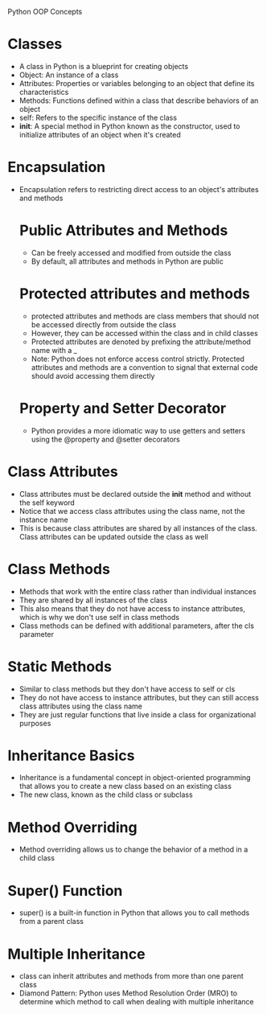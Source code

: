 Python OOP Concepts

# Classes
* A class in Python is a blueprint for creating objects
* Object: An instance of a class
* Attributes: Properties or variables belonging to an object that define its characteristics
* Methods: Functions defined within a class that describe behaviors of an object
* self: Refers to the specific instance of the class
* __init__: A special method in Python known as the constructor, used to initialize attributes of an object when it's created



# Encapsulation
* Encapsulation refers to restricting direct access to an object's attributes and methods
  # Public Attributes and Methods
    * Can be freely accessed and modified from outside the class
    * By default, all attributes and methods in Python are public

  # Protected attributes and methods
    * protected attributes and methods are class members that should not be accessed directly from outside the class
    * However, they can be accessed within the class and in child classes 
    * Protected attributes are denoted by prefixing the attribute/method name with a _
    * Note: Python does not enforce access control strictly. Protected attributes and methods are a convention to signal that external code should avoid accessing them directly
 
  # Property and Setter Decorator
    * Python provides a more idiomatic way to use getters and setters using the @property and @setter decorators
 
# Class Attributes
* Class attributes must be declared outside the __init__ method and without the self keyword
* Notice that we access class attributes using the class name, not the instance name
* This is because class attributes are shared by all instances of the class. Class attributes can be updated outside the class as well

# Class Methods
* Methods that work with the entire class rather than individual instances
* They are shared by all instances of the class
* This also means that they do not have access to instance attributes, which is why we don't use self in class methods
* Class methods can be defined with additional parameters, after the cls parameter

# Static Methods
* Similar to class methods but they don't have access to self or cls
* They do not have access to instance attributes, but they can still access class attributes using the class name
* They are just regular functions that live inside a class for organizational purposes

# Inheritance Basics
* Inheritance is a fundamental concept in object-oriented programming that allows you to create a new class based on an existing class
* The new class, known as the child class or subclass

# Method Overriding
* Method overriding allows us to change the behavior of a method in a child class

# Super() Function
* super() is a built-in function in Python that allows you to call methods from a parent class

# Multiple Inheritance
* class can inherit attributes and methods from more than one parent class
* Diamond Pattern: Python uses Method Resolution Order (MRO) to determine which method to call when dealing with multiple inheritance


